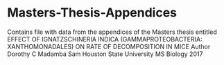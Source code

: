 # Masters-Thesis-Appendices
Contains file with data from the appendices of the Masters thesis entitled EFFECT OF IGNATZSCHINERIA INDICA (GAMMAPROTEOBACTERIA: XANTHOMONADALES) ON RATE OF DECOMPOSITION IN MICE
Author Dorothy C Madamba Sam Houston State University MS Biology 2017
